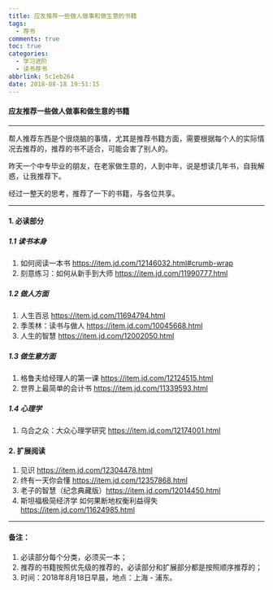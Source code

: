 ```yaml
---
title: 应友推荐一些做人做事和做生意的书籍
tags:
  - 荐书
comments: true
toc: true
categories:
  - 学习进阶
  - 读书荐书
abbrlink: 5c1eb264
date: 2018-08-18 19:51:15
---
```


#### 应友推荐一些做人做事和做生意的书籍
---
>
帮人推荐东西是个很烧脑的事情，尤其是推荐书籍方面，需要根据每个人的实际情况去推荐的，推荐的书不适合，可能会害了别人的。

昨天一个中专毕业的朋友，在老家做生意的，人到中年，说是想读几年书，自我解惑，让我推荐下。

经过一整天的思考，推荐了一下的书籍，与各位共享。
>

---

#### 1. 必读部分
##### 1.1 读书本身
1. 如何阅读一本书 https://item.jd.com/12146032.html#crumb-wrap
2. 刻意练习：如何从新手到大师 https://item.jd.com/11990777.html

##### 1.2 做人方面
1. 人生百忌 https://item.jd.com/11694794.html
2. 季羡林：读书与做人 https://item.jd.com/10045668.html
3. 人生的智慧 https://item.jd.com/12002050.html

##### 1.3 做生意方面
1. 格鲁夫给经理人的第一课 https://item.jd.com/12124515.html
2. 世界上最简单的会计书 https://item.jd.com/11339593.html

##### 1.4 心理学
1. 乌合之众：大众心理学研究 https://item.jd.com/12174001.html

#### 2. 扩展阅读
1. 见识 https://item.jd.com/12304478.html
2. 终有一天你会懂 https://item.jd.com/12357868.html
3. 老子的智慧（纪念典藏版）https://item.jd.com/12014450.html
4. 斯坦福极简经济学 如何果断地权衡利益得失 https://item.jd.com/11624985.html

---
#### 备注：
1. 必读部分每个分类，必须买一本；
2. 推荐的书籍按照优先级的推荐的，必读部分和扩展部分都是按照顺序推荐的；
4. 时间：2018年8月18日早晨，地点：上海 - 浦东。
